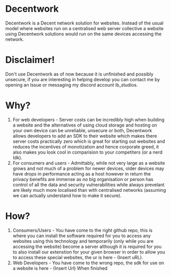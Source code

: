# Decentwork
Decentwork is a Decent network solution for websites. Instead of the usual model where websites run on a centralised web server collective a website using Decentwork solutions would run on the same devices accessing the network.

# Disclaimer!
Don't use Decentwork as of now because it is unfinished and possibly unsecure, if you are interesting in helping develop you can contact me by opening an Issue or messaging my discord account ib_studios.

# Why?
1. For web developers - Server costs can be incredibly high when building a website and the alternatives of using cloud storage and hosting on your own device can be unreliable, unsecure or both, Decentwork allows developers to add an SDK to their website which makes there server costs practically zero which is great for starting out websites and reduces the incentives of monotization and hence corporate greed, it also makes you look cool in comparision to your competiters (or a nerd Idk).
2. For consumers and users - Admittably, while not very large as a website grows and not much of a problem for newer devices, older devices may have drops in performance acting as a host however in return the privacy benefits are immense as no big organisation or person has control of all the data and security vulnerabilities while always prevelant are likely much more localised than with centralised networks (assuming we can actually understand how to make it secure).

# How?
1. Consumers/Users - You have come to the right github repo, this is where you can install the software required for you to access any websites using this technology and temporarily (only while you are accessing the website) become a server although it is required for you to also install our extenstion for your given browser in order to allow you to access these special websites, the ur is here - (Insert uRL).
2. Web Developers - You have come to the wrong repo, the sdk for use on a website is here - (Insert Url) When finished

